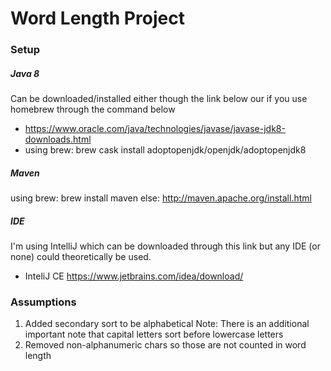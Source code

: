 # Word Length Project

### Setup

##### Java 8
Can be downloaded/installed either though the link below our if you use homebrew through the command below
 - https://www.oracle.com/java/technologies/javase/javase-jdk8-downloads.html
 - using brew: brew cask install adoptopenjdk/openjdk/adoptopenjdk8
 
##### Maven
 using brew:  brew install maven
 else: http://maven.apache.org/install.html
 

##### IDE
I'm using IntelliJ which can be downloaded through this link but any IDE (or none) could theoretically be used.
- InteliJ CE https://www.jetbrains.com/idea/download/
 
 

### Assumptions
1) Added secondary sort to be alphabetical 
  Note: There is an additional important note that capital letters sort before lowercase letters
2) Removed non-alphanumeric chars so those are not counted in word length
